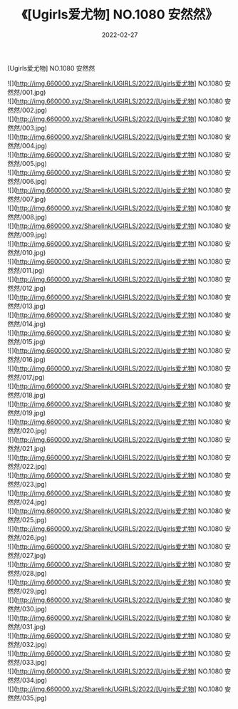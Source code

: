 ﻿---
layout: post
title:  《[Ugirls爱尤物] NO.1080 安然然》
date:   2022-02-27
img: http://img.660000.xyz/Sharelink/UGIRLS/2022/[Ugirls爱尤物] NO.1080 安然然/000.jpg
categories: [美女, 清纯, 唯美]
---

[Ugirls爱尤物] NO.1080 安然然

 ![](http://img.660000.xyz/Sharelink/UGIRLS/2022/[Ugirls爱尤物] NO.1080 安然然/001.jpg) <br>![](http://img.660000.xyz/Sharelink/UGIRLS/2022/[Ugirls爱尤物] NO.1080 安然然/002.jpg) <br>![](http://img.660000.xyz/Sharelink/UGIRLS/2022/[Ugirls爱尤物] NO.1080 安然然/003.jpg) <br>![](http://img.660000.xyz/Sharelink/UGIRLS/2022/[Ugirls爱尤物] NO.1080 安然然/004.jpg) <br>![](http://img.660000.xyz/Sharelink/UGIRLS/2022/[Ugirls爱尤物] NO.1080 安然然/005.jpg) <br>![](http://img.660000.xyz/Sharelink/UGIRLS/2022/[Ugirls爱尤物] NO.1080 安然然/006.jpg) <br>![](http://img.660000.xyz/Sharelink/UGIRLS/2022/[Ugirls爱尤物] NO.1080 安然然/007.jpg) <br>![](http://img.660000.xyz/Sharelink/UGIRLS/2022/[Ugirls爱尤物] NO.1080 安然然/008.jpg) <br>![](http://img.660000.xyz/Sharelink/UGIRLS/2022/[Ugirls爱尤物] NO.1080 安然然/009.jpg) <br>![](http://img.660000.xyz/Sharelink/UGIRLS/2022/[Ugirls爱尤物] NO.1080 安然然/010.jpg) <br>![](http://img.660000.xyz/Sharelink/UGIRLS/2022/[Ugirls爱尤物] NO.1080 安然然/011.jpg) <br>![](http://img.660000.xyz/Sharelink/UGIRLS/2022/[Ugirls爱尤物] NO.1080 安然然/012.jpg) <br>![](http://img.660000.xyz/Sharelink/UGIRLS/2022/[Ugirls爱尤物] NO.1080 安然然/013.jpg) <br>![](http://img.660000.xyz/Sharelink/UGIRLS/2022/[Ugirls爱尤物] NO.1080 安然然/014.jpg) <br>![](http://img.660000.xyz/Sharelink/UGIRLS/2022/[Ugirls爱尤物] NO.1080 安然然/015.jpg) <br>![](http://img.660000.xyz/Sharelink/UGIRLS/2022/[Ugirls爱尤物] NO.1080 安然然/016.jpg) <br>![](http://img.660000.xyz/Sharelink/UGIRLS/2022/[Ugirls爱尤物] NO.1080 安然然/017.jpg) <br>![](http://img.660000.xyz/Sharelink/UGIRLS/2022/[Ugirls爱尤物] NO.1080 安然然/018.jpg) <br>![](http://img.660000.xyz/Sharelink/UGIRLS/2022/[Ugirls爱尤物] NO.1080 安然然/019.jpg) <br>![](http://img.660000.xyz/Sharelink/UGIRLS/2022/[Ugirls爱尤物] NO.1080 安然然/020.jpg) <br>![](http://img.660000.xyz/Sharelink/UGIRLS/2022/[Ugirls爱尤物] NO.1080 安然然/021.jpg) <br>![](http://img.660000.xyz/Sharelink/UGIRLS/2022/[Ugirls爱尤物] NO.1080 安然然/022.jpg) <br>![](http://img.660000.xyz/Sharelink/UGIRLS/2022/[Ugirls爱尤物] NO.1080 安然然/023.jpg) <br>![](http://img.660000.xyz/Sharelink/UGIRLS/2022/[Ugirls爱尤物] NO.1080 安然然/024.jpg) <br>![](http://img.660000.xyz/Sharelink/UGIRLS/2022/[Ugirls爱尤物] NO.1080 安然然/025.jpg) <br>![](http://img.660000.xyz/Sharelink/UGIRLS/2022/[Ugirls爱尤物] NO.1080 安然然/026.jpg) <br>![](http://img.660000.xyz/Sharelink/UGIRLS/2022/[Ugirls爱尤物] NO.1080 安然然/027.jpg) <br>![](http://img.660000.xyz/Sharelink/UGIRLS/2022/[Ugirls爱尤物] NO.1080 安然然/028.jpg) <br>![](http://img.660000.xyz/Sharelink/UGIRLS/2022/[Ugirls爱尤物] NO.1080 安然然/029.jpg) <br>![](http://img.660000.xyz/Sharelink/UGIRLS/2022/[Ugirls爱尤物] NO.1080 安然然/030.jpg) <br>![](http://img.660000.xyz/Sharelink/UGIRLS/2022/[Ugirls爱尤物] NO.1080 安然然/031.jpg) <br>![](http://img.660000.xyz/Sharelink/UGIRLS/2022/[Ugirls爱尤物] NO.1080 安然然/032.jpg) <br>![](http://img.660000.xyz/Sharelink/UGIRLS/2022/[Ugirls爱尤物] NO.1080 安然然/033.jpg) <br>![](http://img.660000.xyz/Sharelink/UGIRLS/2022/[Ugirls爱尤物] NO.1080 安然然/034.jpg) <br>![](http://img.660000.xyz/Sharelink/UGIRLS/2022/[Ugirls爱尤物] NO.1080 安然然/035.jpg) <br>